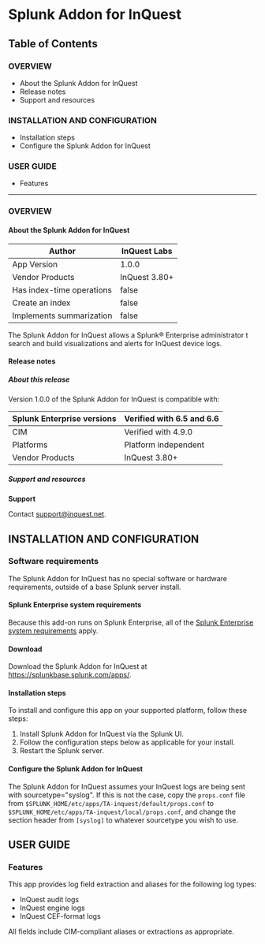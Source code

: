 # Splunk Addon for InQuest

## Table of Contents

### OVERVIEW

- About the Splunk Addon for InQuest
- Release notes
- Support and resources

### INSTALLATION AND CONFIGURATION

- Installation steps
- Configure the Splunk Addon for InQuest

### USER GUIDE

- Features

-----

### OVERVIEW

#### About the Splunk Addon for InQuest

| Author | InQuest Labs |
| --- | --- |
| App Version | 1.0.0 |
| Vendor Products | InQuest 3.80+ |
| Has index-time operations | false |
| Create an index | false |
| Implements summarization | false |

The Splunk Addon for InQuest allows a Splunk® Enterprise administrator t
search and build visualizations and alerts for InQuest device logs.

#### Release notes

##### About this release

Version 1.0.0 of the Splunk Addon for InQuest is compatible with:

| Splunk Enterprise versions | Verified with 6.5 and 6.6 |
| --- | --- |
| CIM | Verified with 4.9.0 |
| Platforms | Platform independent |
| Vendor Products | InQuest 3.80+ |

##### Support and resources

**Support**

Contact support@inquest.net.

## INSTALLATION AND CONFIGURATION

### Software requirements

The Splunk Addon for InQuest has no special software or hardware requirements,
outside of a base Splunk server install.

#### Splunk Enterprise system requirements

Because this add-on runs on Splunk Enterprise, all of the 
[Splunk Enterprise system requirements](http://docs.splunk.com/Documentation/Splunk/latest/Installation/Systemrequirements)
apply.

#### Download

Download the Splunk Addon for InQuest at https://splunkbase.splunk.com/apps/.

#### Installation steps

To install and configure this app on your supported platform, follow these
steps:

1. Install Splunk Addon for InQuest via the Splunk UI.
2. Follow the configuration steps below as applicable for your install.
3. Restart the Splunk server.

#### Configure the Splunk Addon for InQuest

The Splunk Addon for InQuest assumes your InQuest logs are being sent with
sourcetype="syslog". If this is not the case, copy the `props.conf` file
from `$SPLUNK_HOME/etc/apps/TA-inquest/default/props.conf` to 
`$SPLUNK_HOME/etc/apps/TA-inquest/local/props.conf`, and change the section
header from `[syslog]` to whatever sourcetype you wish to use.

## USER GUIDE

### Features

This app provides log field extraction and aliases for the following log types:

- InQuest audit logs
- InQuest engine logs
- InQuest CEF-format logs

All fields include CIM-compliant aliases or extractions as appropriate.
